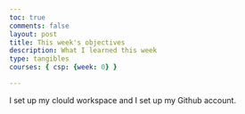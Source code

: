 ```yaml
---
toc: true
comments: false
layout: post
title: This week's objectives 
description: What I learned this week
type: tangibles
courses: { csp: {week: 0} }

---
```


I set up my clould workspace and I set up my Github account.